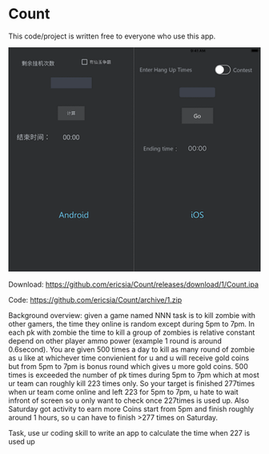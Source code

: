 # Count
This code/project is written free to everyone who use this app.

![alt text](https://github.com/ericsia/Count/raw/master/Count.png)

Download: https://github.com/ericsia/Count/releases/download/1/Count.ipa

Code: https://github.com/ericsia/Count/archive/1.zip

Background overview: 
given a game named NNN task is to kill zombie with other gamers, the time they online is random except during 5pm to 7pm. 
In each pk with zombie the time to kill a group of zombies is relative constant depend on other player ammo power (example 1 round is around 0.6second). 
You are given 500 times a day to kill as many round of zombie as u like at whichever time convienient for u and u will receive gold coins but from 5pm to 7pm is bonus round which gives u more gold coins. 
500 times is exceeded the number of pk times during 5pm to 7pm which at most ur team can roughly kill 223 times only. 
So your target is finished 277times when ur team come online and left 223 for 5pm to 7pm, u hate to wait infront of screen so u only want to check once 227times is used up. 
Also Saturday got activity to earn more Coins start from 5pm and finish roughly around 1 hours, so u can have to finish >277 times on Saturday. 

Task, use ur coding skill to write an app to calculate the time when 227 is used up 
